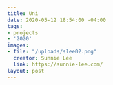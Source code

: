 ```yaml
---
title: Uni
date: 2020-05-12 18:54:00 -04:00
tags:
- projects
- '2020'
images:
- file: "/uploads/slee02.png"
  creator: Sunnie Lee
  link: https://sunnie-lee.com/
layout: post
---
```


